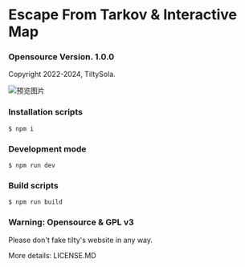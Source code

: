 # Escape From Tarkov & Interactive Map

### Opensource Version. 1.0.0

Copyright 2022-2024, TiltySola.

![预览图片](https://github.com/tiltysola/tarkov-tilty-frontend-opensource/blob/master/git/tarkov-tilty-frontend-opensource.png?raw=true)

### Installation scripts

```
$ npm i
```

### Development mode

```
$ npm run dev
```

### Build scripts

```
$ npm run build
```

### Warning: Opensource & GPL v3

Please don't fake tilty's website in any way.

More details: LICENSE.MD
